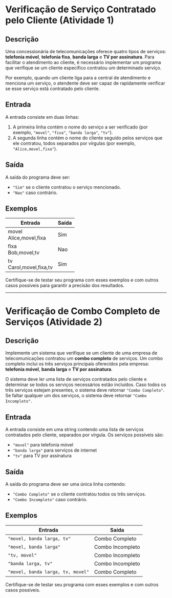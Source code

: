 # Verificação de Serviço Contratado pelo Cliente (Atividade 1)

## Descrição
Uma concessionária de telecomunicações oferece quatro tipos de serviços: **telefonia móvel**, **telefonia fixa**, **banda larga** e **TV por assinatura**. Para facilitar o atendimento ao cliente, é necessário implementar um programa que verifique se um cliente específico contratou um determinado serviço.

Por exemplo, quando um cliente liga para a central de atendimento e menciona um serviço, o atendente deve ser capaz de rapidamente verificar se esse serviço está contratado pelo cliente.

## Entrada
A entrada consiste em duas linhas:
1. A primeira linha contém o nome do serviço a ser verificado (por exemplo, `"movel"`, `"fixa"`, `"banda larga"`, `"tv"`).
2. A segunda linha contém o nome do cliente seguido pelos serviços que ele contratou, todos separados por vírgulas (por exemplo, `"Alice,movel,fixa"`).

## Saída
A saída do programa deve ser:
- `"Sim"` se o cliente contratou o serviço mencionado.
- `"Nao"` caso contrário.

## Exemplos

| Entrada                       | Saída |
|-------------------------------|-------|
| movel<br>Alice,movel,fixa     | Sim   |
| fixa<br>Bob,movel,tv          | Nao   |
| tv<br>Carol,movel,fixa,tv     | Sim   |

Certifique-se de testar seu programa com esses exemplos e com outros casos possíveis para garantir a precisão dos resultados.



---


# Verificação de Combo Completo de Serviços (Atividade 2)

## Descrição
Implemente um sistema que verifique se um cliente de uma empresa de telecomunicações contratou um **combo completo** de serviços. Um combo completo inclui os três serviços principais oferecidos pela empresa: **telefonia móvel**, **banda larga** e **TV por assinatura**. 

O sistema deve ler uma lista de serviços contratados pelo cliente e determinar se todos os serviços necessários estão incluídos. Caso todos os três serviços estejam presentes, o sistema deve retornar `"Combo Completo"`. Se faltar qualquer um dos serviços, o sistema deve retornar `"Combo Incompleto"`.

## Entrada
A entrada consiste em uma string contendo uma lista de serviços contratados pelo cliente, separados por vírgula. Os serviços possíveis são:

- `"movel"` para telefonia móvel
- `"banda larga"` para serviços de internet
- `"tv"` para TV por assinatura

## Saída
A saída do programa deve ser uma única linha contendo:

- `"Combo Completo"` se o cliente contratou todos os três serviços.
- `"Combo Incompleto"` caso contrário.

## Exemplos

| Entrada                          | Saída             |
|----------------------------------|-------------------|
| `"movel, banda larga, tv"`       | Combo Completo    |
| `"movel, banda larga"`           | Combo Incompleto  |
| `"tv, movel"`                    | Combo Incompleto  |
| `"banda larga, tv"`              | Combo Incompleto  |
| `"movel, banda larga, tv, movel"`| Combo Completo    |

Certifique-se de testar seu programa com esses exemplos e com outros casos possíveis.

